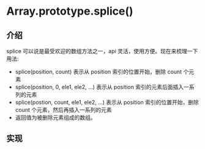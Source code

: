 # Array.prototype.splice()

## 介绍

splice 可以说是最受欢迎的数组方法之一，api 灵活，使用方便。现在来梳理一下用法:

- splice(position, count) 表示从 position 索引的位置开始，删除 count 个元素
- splice(position, 0, ele1, ele2, ...) 表示从 position 索引的元素后面插入一系列的元素
- splice(postion, count, ele1, ele2, ...) 表示从 position 索引的位置开始，删除 count 个元素，然后再插入一系列的元素
- 返回值为被删除元素组成的数组。

## 实现
